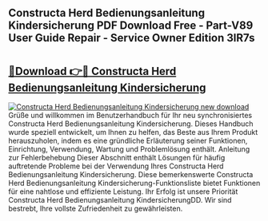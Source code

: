 ## Constructa Herd Bedienungsanleitung Kindersicherung PDF Download Free - Part-V89 User Guide Repair - Service Owner Edition 3lR7s

# <h2><a href="http://df0hmf.blite.top/?on=Constructa+Herd+Bedienungsanleitung+Kindersicherung">🔗Download 👉🔴 Constructa Herd Bedienungsanleitung Kindersicherung</a></h2>

[![Constructa Herd Bedienungsanleitung Kindersicherung new download](https://i.imgur.com/lujVjoI.png)](http://df0hmf.blite.top/?on=Constructa+Herd+Bedienungsanleitung+Kindersicherung)
Grüße und willkommen im Benutzerhandbuch für Ihr neu synchronisiertes Constructa Herd Bedienungsanleitung Kindersicherung. Dieses Handbuch wurde speziell entwickelt, um Ihnen zu helfen, das Beste aus Ihrem Produkt herauszuholen, indem es eine gründliche Erläuterung seiner Funktionen, Einrichtung, Verwendung, Wartung und Problemlösung enthält. Anleitung zur Fehlerbehebung Dieser Abschnitt enthält Lösungen für häufig auftretende Probleme bei der Verwendung Ihres Constructa Herd Bedienungsanleitung Kindersicherung. Diese bemerkenswerte Constructa Herd Bedienungsanleitung Kindersicherung-Funktionsliste bietet Funktionen für eine nahtlose und effiziente Leistung. Ihr Erfolg ist unsere Priorität Constructa Herd Bedienungsanleitung KindersicherungDD. Wir sind bestrebt, Ihre vollste Zufriedenheit zu gewährleisten.
